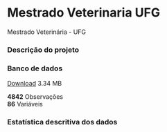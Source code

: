 # Mestrado Veterinaria UFG

Mestrado Veterinária - UFG

### Descrição do projeto


### Banco de dados

[Download](../../raw/master/src/data/dados_zootecnicos_e_ambientais.csv) 3.34 MB

**4842** Observações  
**86** Variáveis  

### Estatística descritiva dos dados



